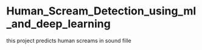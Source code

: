 # Human_Scream_Detection_using_ml_and_deep_learning
this project predicts human screams in sound fille
